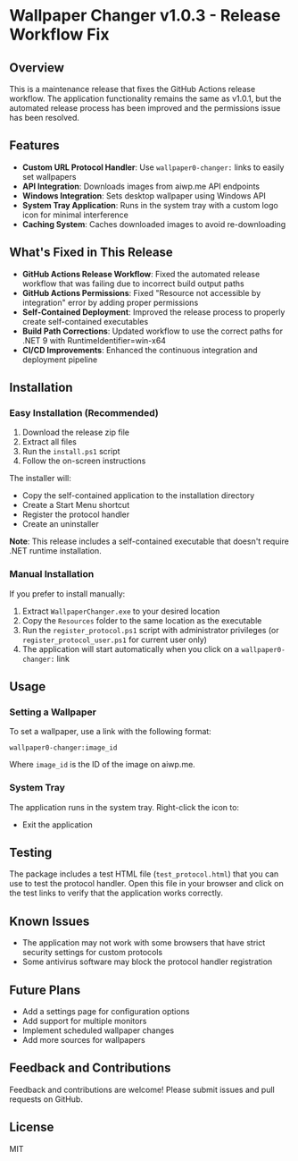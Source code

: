 # Wallpaper Changer v1.0.3 - Release Workflow Fix

## Overview

This is a maintenance release that fixes the GitHub Actions release workflow. The application functionality remains the same as v1.0.1, but the automated release process has been improved and the permissions issue has been resolved.

## Features

- **Custom URL Protocol Handler**: Use `wallpaper0-changer:` links to easily set wallpapers
- **API Integration**: Downloads images from aiwp.me API endpoints
- **Windows Integration**: Sets desktop wallpaper using Windows API
- **System Tray Application**: Runs in the system tray with a custom logo icon for minimal interference
- **Caching System**: Caches downloaded images to avoid re-downloading

## What's Fixed in This Release

- **GitHub Actions Release Workflow**: Fixed the automated release workflow that was failing due to incorrect build output paths
- **GitHub Actions Permissions**: Fixed "Resource not accessible by integration" error by adding proper permissions
- **Self-Contained Deployment**: Improved the release process to properly create self-contained executables
- **Build Path Corrections**: Updated workflow to use the correct paths for .NET 9 with RuntimeIdentifier=win-x64
- **CI/CD Improvements**: Enhanced the continuous integration and deployment pipeline

## Installation

### Easy Installation (Recommended)

1. Download the release zip file
2. Extract all files
3. Run the `install.ps1` script
4. Follow the on-screen instructions

The installer will:
- Copy the self-contained application to the installation directory
- Create a Start Menu shortcut
- Register the protocol handler
- Create an uninstaller

**Note**: This release includes a self-contained executable that doesn't require .NET runtime installation.

### Manual Installation

If you prefer to install manually:

1. Extract `WallpaperChanger.exe` to your desired location
2. Copy the `Resources` folder to the same location as the executable
3. Run the `register_protocol.ps1` script with administrator privileges (or `register_protocol_user.ps1` for current user only)
4. The application will start automatically when you click on a `wallpaper0-changer:` link

## Usage

### Setting a Wallpaper

To set a wallpaper, use a link with the following format:

```
wallpaper0-changer:image_id
```

Where `image_id` is the ID of the image on aiwp.me.

### System Tray

The application runs in the system tray. Right-click the icon to:
- Exit the application

## Testing

The package includes a test HTML file (`test_protocol.html`) that you can use to test the protocol handler. Open this file in your browser and click on the test links to verify that the application works correctly.

## Known Issues

- The application may not work with some browsers that have strict security settings for custom protocols
- Some antivirus software may block the protocol handler registration

## Future Plans

- Add a settings page for configuration options
- Add support for multiple monitors
- Implement scheduled wallpaper changes
- Add more sources for wallpapers

## Feedback and Contributions

Feedback and contributions are welcome! Please submit issues and pull requests on GitHub.

## License

MIT
